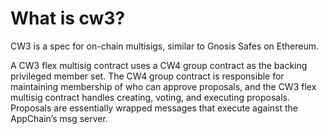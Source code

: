 # What is cw3?

CW3 is a spec for on-chain multisigs, similar to Gnosis Safes on Ethereum.

A CW3 flex multisig contract uses a CW4 group contract as the backing privileged member set. The CW4 group contract is responsible for maintaining membership of who can approve proposals, and the CW3 flex multisig contract handles creating, voting, and executing proposals. Proposals are essentially wrapped messages that execute against the AppChain’s msg server.



